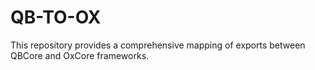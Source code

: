 # QB-TO-OX
This repository provides a comprehensive mapping of exports between QBCore and OxCore frameworks.
